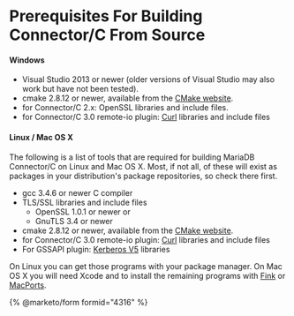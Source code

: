 # Prerequisites For Building Connector/C From Source

#### Windows

* Visual Studio 2013 or newer (older versions of Visual Studio may also work but have not been tested).
* cmake 2.8.12 or newer, available from the [CMake website](https://www.cmake.org).
* for Connector/C 2.x: OpenSSL libraries and include files.
* for Connector/C 3.0 remote-io plugin: [Curl](https://curl.haxx.se) libraries and include files

#### Linux / Mac OS X

The following is a list of tools that are required for building MariaDB Connector/C on Linux and Mac OS X. Most, if not all, of these will exist as packages in your distribution's package repositories, so check there first.

* gcc 3.4.6 or newer C compiler
* TLS/SSL libraries and include files
  * OpenSSL 1.0.1 or newer or
  * GnuTLS 3.4 or newer
* cmake 2.8.12 or newer, available from the [CMake website](https://www.cmake.org).
* for Connector/C 3.0 remote-io plugin: [Curl](https://curl.haxx.se) libraries and include files
* For GSSAPI plugin: [Kerberos V5](https://web.mit.edu/kerberos/dist/) libraries

On Linux you can get those programs with your package manager. On Mac OS X you will need Xcode and to install the remaining programs with [Fink](https://www.finkproject.org/) or [MacPorts](https://www.macports.org/).


{% @marketo/form formid="4316" %}
